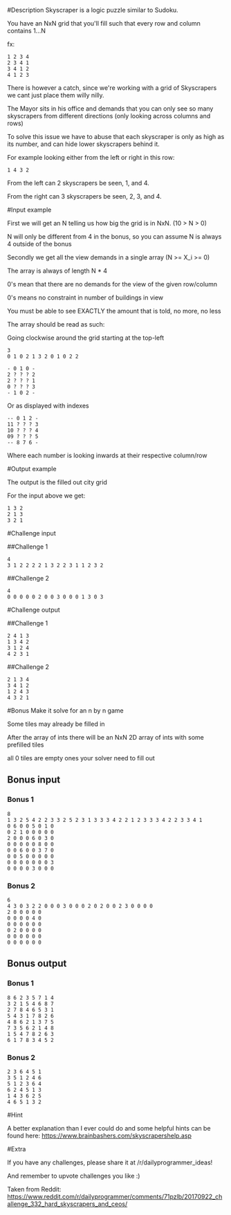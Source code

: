 #Description
Skyscraper is a logic puzzle similar to Sudoku.

You have an NxN grid that you'll fill such that every row and column contains 1...N

fx:

    1 2 3 4
    2 3 4 1
    3 4 1 2
    4 1 2 3
	
There is however a catch, since we're working with a grid of Skyscrapers we cant just place them willy nilly.

The Mayor sits in his office and demands that you can only see so many skyscrapers from different directions (only looking across columns and rows)

To solve this issue we have to abuse that each skyscraper is only as high as its number, and can hide lower skyscrapers behind it.

For example looking either from the left or right in this row:
 
    1 4 3 2

From the left can 2 skyscrapers be seen, 1, and 4.

From the right can 3 skyscrapers be seen, 2, 3, and 4.

#Input example

First we will get an N telling us how big the grid is in NxN. (10 > N > 0)

N will only be different from 4 in the bonus, so you can assume N is always 4 outside of the bonus

Secondly we get all the view demands in a single array (N >= X_i >= 0)

The array is always of length N * 4

0's mean that there are no demands for the view of the given row/column

0's means no constraint in number of buildings in view

You must be able to see EXACTLY the amount that is told, no more, no less

The array should be read as such:

Going clockwise around the grid starting at the top-left

    3
    0 1 0 2 1 3 2 0 1 0 2 2

    - 0 1 0 -
    2 ? ? ? 2
    2 ? ? ? 1
    0 ? ? ? 3
    - 1 0 2 -

Or as displayed with indexes

    -- 0 1 2 -
    11 ? ? ? 3
    10 ? ? ? 4
    09 ? ? ? 5
    -- 8 7 6 -
	
Where each number is looking inwards at their respective column/row

#Output example

The output is the filled out city grid

For the input above we get:

    1 3 2
    2 1 3
    3 2 1

#Challenge input

##Challenge 1

    4
    3 1 2 2 2 2 1 3 2 2 3 1 1 2 3 2

##Challenge 2

    4
    0 0 0 0 0 2 0 0 3 0 0 0 1 3 0 3

#Challenge output

##Challenge 1
    
    2 4 1 3
    1 3 4 2
    3 1 2 4
    4 2 3 1

##Challenge 2

    2 1 3 4
    3 4 1 2
    1 2 4 3
    4 3 2 1

#Bonus
Make it solve for an n by n game

Some tiles may already be filled in

After the array of ints there will be an NxN 2D array of ints with some prefilled tiles

all 0 tiles are empty ones your solver need to fill out

## Bonus input

### Bonus 1

    8
    1 3 2 5 4 2 2 3 3 2 5 2 3 1 3 3 3 4 2 2 1 2 3 3 3 4 2 2 3 3 4 1
    0 6 0 0 5 0 1 0
    0 2 1 0 0 0 0 0
    2 0 0 0 6 0 3 0
    0 0 0 0 0 8 0 0
    0 0 6 0 0 3 7 0
    0 0 5 0 0 0 0 0
    0 0 0 0 0 0 0 3
    0 0 0 0 3 0 0 0

### Bonus 2

    6
    4 3 0 3 2 2 0 0 0 3 0 0 0 2 0 2 0 0 2 3 0 0 0 0
    2 0 0 0 0 0
    0 0 0 0 4 0
    0 0 0 0 0 0
    0 2 0 0 0 0
    0 0 0 0 0 0
    0 0 0 0 0 0

## Bonus output

### Bonus 1

    8 6 2 3 5 7 1 4
    3 2 1 5 4 6 8 7
    2 7 8 4 6 5 3 1
    5 4 3 1 7 8 2 6
    4 8 6 2 1 3 7 5
    7 3 5 6 2 1 4 8
    1 5 4 7 8 2 6 3
    6 1 7 8 3 4 5 2

### Bonus 2

    2 3 6 4 5 1
    3 5 1 2 4 6
    5 1 2 3 6 4
    6 2 4 5 1 3
    1 4 3 6 2 5
    4 6 5 1 3 2

#Hint

A better explanation than I ever could do and some helpful hints can be found here:
https://www.brainbashers.com/skyscrapershelp.asp

#Extra

If you have any challenges, please share it at /r/dailyprogrammer_ideas!

And remember to upvote challenges you like :)

Taken from Reddit: https://www.reddit.com/r/dailyprogrammer/comments/71pzlb/20170922_challenge_332_hard_skyscrapers_and_ceos/